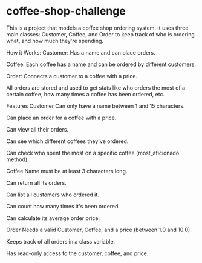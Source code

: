 # coffee-shop-challenge
This is a project that models a coffee shop ordering system. It uses three main classes: Customer, Coffee, and Order to keep track of who is ordering what, and how much they're spending.

How it Works:
Customer: Has a name and can place orders.

Coffee: Each coffee has a name and can be ordered by different customers.

Order: Connects a customer to a coffee with a price.

All orders are stored and used to get stats like who orders the most of a certain coffee, how many times a coffee has been ordered, etc.

Features
Customer
Can only have a name between 1 and 15 characters.

Can place an order for a coffee with a price.

Can view all their orders.

Can see which different coffees they've ordered.

Can check who spent the most on a specific coffee (most_aficionado method).

Coffee
Name must be at least 3 characters long.

Can return all its orders.

Can list all customers who ordered it.

Can count how many times it's been ordered.

Can calculate its average order price.

Order
Needs a valid Customer, Coffee, and a price (between 1.0 and 10.0).

Keeps track of all orders in a class variable.

Has read-only access to the customer, coffee, and price.


